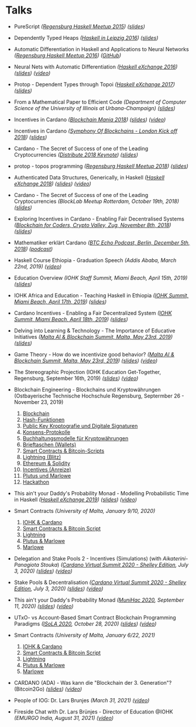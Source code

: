 # Talks

  - PureScript
    _([Regensburg Haskell Meetup 2015](https://www.meetup.com/de-DE/Regensburg-Haskell-Meetup/events/224279225))_
    _([slides](Regensburg_Haskell_Meetup_PureScript.pdf))_
  - Dependently Typed Heaps
    _([Haskell in Leipzig 2016](https://hal2016.haskell.org))_
    _([slides](Dependently_Typed_Heaps.pdf))_
  - Automatic Differentiation in Haskell and Applications to Neural Networks
    _([Regensburg Haskell Meetup 2016](https://www.meetup.com/de-DE/Regensburg-Haskell-Meetup/events/231568321))_
    _([GitHub](https://github.com/brunjlar/meetup-august-2016))_
  - Neural Nets with Automatic Differentiation
    _([Haskell eXchange 2016](https://skillsmatter.com/conferences/7276-haskell-exchange-2016))_
    _([slides](Haskell_eXchange_2016.pdf))_
    _([video](https://skillsmatter.com/skillscasts/8720-neural-nets-with-automatic-differentiation))_
  - Protop - Dependent Types through Topoi
    _([Haskell eXchange 2017](https://skillsmatter.com/conferences/8522-haskell-exchange-2017))_
    _([slides](Haskell_eXchange_2017_Protop.pdf))_
  - From a Mathematical Paper to Efficient Code
    _(Department of Computer Science of the University of Illinois at Urbana-Champaign)_
    _([slides](ASE2017.pdf))_
  - Incentives in Cardano
    _([Blockchain Mania 2018](https://www.meetup.com/Bitcoins-And-Emerging-Tech-That-Changes-The-World/events/245531845))_
    _([slides](Incentives_Hamburg.pdf))_
    _([video](https://youtu.be/Um9RaJVxl6o))_
  - Incentives in Cardano
    _([Symphony Of Blockchains - London Kick off 2018](https://www.meetup.com/Symphony-of-Blockchains-Visualisation-Meetup/events/250298357))_
    _([slides](Incentives_London.pdf))_
  - Cardano - The Secret of Success of one of the Leading Cryptocurrencies
    _([Distribute 2018 Keynote](http://www.distribute-conference.com))_
    _([slides](Distribute_2018.pdf))_
  - protop - topos programming
    _([Regensburg Haskell Meetup 2018](https://www.meetup.com/de-DE/Regensburg-Haskell-Meetup/events/254249690/))_
    _([slides](Regensburg_Haskell_Meetup_Protop.pdf))_
  - Authenticated Data Structures, Generically, in Haskell
    _([Haskell eXchange 2018](https://skillsmatter.com/app/conferences/10237-haskell-exchange-2018m))_
    _([slides](Haskell_eXchange_2018.pdf))_
    _([video](https://skillsmatter.com/skillscasts/12580-authenticated-data-structures-generically-in-haskell))_
  - Cardano - The Secret of Success of one of the Leading Cryptocurrencies
    _(BlockLab Meetup Rotterdam, October 19th, 2018)_
    _([slides](BlockLab_2018_Rotterdam.pdf))_
  - Exploring Incentives in Cardano - Enabling Fair Decentralised Systems
    _([Blockchain for Coders, Crypto Valley, Zug, November 8th, 2018](https://www.meetup.com/de-DE/Blockchain-for-Coders-Crypto-Valley/events/255976875/))_
    _([slides](Blockchain_for_Coders_2018_Zug.pdf))_
  - Mathematiker erklärt Cardano
    _([BTC Echo Podcast, Berlin, December 5th, 2018](https://www.btc-echo.de/podcast-iohk-mathematiker-erklaert-cardano/))_
    _([podcast](Podcast_BTC_Echo_Berlin.mp3))_
  - Haskell Course Ethiopia - Graduation Speech
    _(Addis Ababa, March 22nd, 2019)_
    _([video](Graduation_Ethiopia.mp4))_
  - Education Overview
    _(IOHK Staff Summit, Miami Beach, April 15th, 2019)_
    _([slides](Education_Overview_Miami.pdf))_
  - IOHK Africa and Education - Teaching Haskell in Ethiopia
    _([IOHK Summit, Miami Beach, April 17th, 2019](https://iohksummit.io/agenda/))_
    _([slides](Haskell_Course_Ethiopia_Miami.pdf))_
  - Cardano Incentives - Enabling a Fair Decentralized System
    _([IOHK Summit, Miami Beach, April 18th, 2019](https://iohksummit.io/agenda/))_
    _([slides](Cardano_Incentives_Miami.pdf))_
  - Delving into Learning & Technology - The Importance of Educative Initiatives
    _([Malta AI & Blockchain Summit, Malta, May 23rd, 2019](https://maltablockchainsummit.com/events/ai-bc-summit-spring-edition/conferences/))_
    _([slides](Delving_into_Learning_and_Technology.pdf))_
  - Game Theory - How do we incentivize good behavior?
    _([Malta AI & Blockchain Summit, Malta, May 23rd, 2019](https://maltablockchainsummit.com/events/ai-bc-summit-spring-edition/conferences/))_
    _([slides](Game_Theory_-_How_do_we_incentivize_good_behavior.pdf))_
    _([video](https://m.facebook.com/story.php?story_fbid=2331677986922047&id=142321109812185))_
  - The Stereographic Projection
    (IOHK Education Get-Together, Regensburg, September 16th, 2019)
    _([slides](stereographic-projection.pdf))_
    _([video](https://drive.google.com/file/d/1KSmEMp4WPHUOY53ABVcz21559du8A4aO/view?usp=sharing))_
  - Blockchain Engineering - Blockchains und Kryptowährungen
    (Ostbayerische Technische Hochschule Regensburg, Septermber 26 - November 23, 2019)

    1. [Blockchain](regensburg/01-blockchain.pdf)
    2. [Hash-Funktionen](regensburg/02-hashing.pdf)
    3. [Public Key Kroptografie und Digitale Signaturen](regensburg/03-signatures.pdf)
    4. [Konsens-Protokolle](regensburg/04-consensus.pdf)
    5. [Buchhaltungsmodelle für Kryptowährungen](regensburg/05-utxo.pdf)
    6. [Brieftaschen (Wallets)](regensburg/06-wallet.pdf)
    7. [Smart Contracts & Bitcoin-Scripts](regensburg/07-bitcoin-script.pdf)
    8. [Lightning (Blitz)](regensburg/08-lightning.pdf)
    9. [Ethereum & Solidity](regensburg/09-solidity.pdf)
    10. [Incentives (Anreize)](regensburg/10-incentives.pdf)
    11. [Plutus und Marlowe](regensburg/11-plutus-marlowe.pdf)
    12. [Hackathon](regensburg/hackathon.pdf)

  - This ain't your Daddy's Probability Monad - Modelling Probabilistic Time in Haskell
    _([Haskell eXchange 2019](https://skillsmatter.com/conferences/11741-haskell-exchange-2019#program))_
    _([slides](Haskell_eXchange_2019.pdf))_
    _([video](https://skillsmatter.com/skillscasts/14188-this-ain-t-your-daddy-s-probability-monad-modelling-probabilistic-time-in-haskell))_
  - Smart Contracts
    _(University of Malta, January 9/10, 2020)_

    1. [IOHK & Cardano](malta2020/01-iohk-and-cardano.pdf)
    2. [Smart Contracts & Bitcoin Script](malta2020/02-bitcoin-script.pdf)
    3. [Lightning](malta2020/03-lightning.pdf)
    4. [Plutus & Marlowe](malta2020/04-plutus-marlowe.pdf)
    5. [Marlowe](malta2020/05-marlowe.pdf)

  - Delegation and Stake Pools 2 - Incentives (Simulations) (with _Aikaterini-Panagiota Stouka_)
    _([Cardano Virtual Summit 2020 - Shelley Edition](https://www.ubivent.com/register/cardanovirtualsummit), July 3, 2020)_
    _([slides](Delegation_and_stake_pools.pdf))_
    _([video](https://drive.google.com/file/d/1Ws1knzoGIHlhysUmhPOVs3r_tOEi9a44/view?usp=sharing))_
  - Stake Pools & Decentralisation
    _([Cardano Virtual Summit 2020 - Shelley Edition](https://www.ubivent.com/register/cardanovirtualsummit), July 3, 2020)_
    _([slides](Stake_pools_and_decentralisation.pdf))_
    _([video](https://drive.google.com/file/d/1944jxRUg6CWqeb4-pFBwSxCarqe85F5P/view?usp=sharing))_
  - This ain't your Daddy's Probability Monad
    _([MuniHac 2020](https://munihac.de/2020.html), September 11, 2020)_
    _([slides](MuniHac2020.pdf))_
    _([video](https://www.youtube.com/watch?v=EVBFoA2DmD4))_
  - UTxO- vs Account-Based Smart Contract Blockchain Programming Paradigms
    _([ISoLA 2020](http://www.cs.um.edu.mt/gordon.pace/Workshops/RSC2020/), October 28, 2020)_
    _([slides](ISoLA2020.pdf))_
    _([video](https://drive.google.com/file/d/1AMW32lnMsq8HmMiqRk01bFaAwONGJZIp/view?usp=sharing))_
  - Smart Contracts
    _(University of Malta, January 6/22, 2021)_

    1. [IOHK & Cardano](malta2021/01-iohk-and-cardano.pdf)
    2. [Smart Contracts & Bitcoin Script](malta2021/02-bitcoin-script.pdf)
    3. [Lightning](malta2021/03-lightning.pdf)
    4. [Plutus & Marlowe](malta2021/04-plutus-marlowe.pdf)
    5. [Marlowe](malta2021/05-marlowe.pdf)

  - CARDANO (ADA) - Was kann die "Blockchain der 3. Generation"? (Bitcoin2Go)
    _([slides](Bitcoin2Go.pdf))_
    _([video](https://youtu.be/hM3BeuencIs))_
  - People of IOG: Dr. Lars Brunjes _(March 31, 2021)_ _([video](https://youtu.be/06VoXkEI4xU))_
  - Fireside Chat with Dr. Lars Brünjes - Director of Education @IOHK _(EMURGO India, August 31, 2021)_ _([video](https://youtu.be/rJF3y4BqHxU))_
